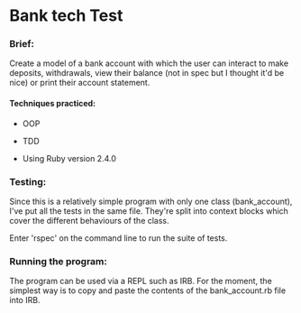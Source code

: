 # Bank tech Test

### Brief:
Create a model of a bank account with which the user can interact to make deposits, withdrawals, view their balance (not in spec but I thought it'd be nice) or print their account statement.

#### Techniques practiced:
* OOP
* TDD

* Using Ruby version 2.4.0

### Testing:

Since this is a relatively simple program with only one class (bank_account), I've put all the tests in the same file.
They're split into context blocks which cover the different behaviours of the class.

Enter 'rspec' on the command line to run the suite of tests.

### Running the program:

The program can be used via a REPL such as IRB. For the moment, the simplest way is to copy and paste the contents of the bank_account.rb file into IRB.
